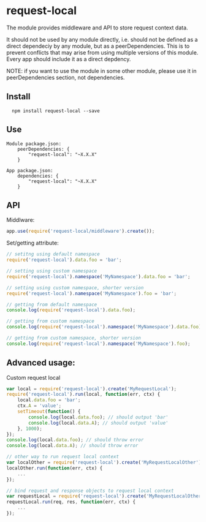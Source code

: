 request-local
=====
The module provides middleware and API to store request context data.

It should not be used by any module directly, i.e. should not be defined as a direct dependeciy by any module, but as a peerDependencies. This is to prevent conflicts that may arise from using multiple versions of this module.
Every app should include it as a direct depdency.

NOTE: if you want to use the module in some other module, please use it in peerDependencies section, not dependencies.

## Install

```
  npm install request-local --save
```
## Use
```
Module package.json:
    peerDependencies: {
    	"request-local": "~X.X.X"
	}

App package.json:
    dependencies: {
    	"request-local": "~X.X.X"
	}
```

## API

Middlware:
```javascript
app.use(require('request-local/middleware').create());
```

Set/getting attribute:
```javascript
// setitng using default namespace
require('request-local').data.foo = 'bar';

// setting using custom namespace
require('request-local').namespace('MyNamespace').data.foo = 'bar';

// setting using custom namespace, shorter version
require('request-local').namespace('MyNamespace').foo = 'bar';

// getting from default namespace
console.log(require('request-local').data.foo);

// getting from custom namespace
console.log(require('request-local').namespace('MyNamespace').data.foo);

// getting from custom namespace, shorter version
console.log(require('request-local').namespace('MyNamespace').foo);
```

## Advanced usage:
Custom request local
```javascript
var local = require('request-local').create('MyRequestLocal');
require('request-local').run(local, function(err, ctx) {
	local.data.foo = 'bar';
	ctx.A = 'value';
	setTimeout(function() {
		console.log(local.data.foo); // should output 'bar'
		console.log(local.data.A); // should output 'value'
	}, 1000);
});
console.log(local.data.foo); // should throw error
console.log(local.data.A); // should throw error

// other way to run request local context
var localOther = require('request-local').create('MyRequestLocalOther');
localOther.run(function(err, ctx) {
	...
});

// bind request and response objects to request local context
var requestLocal = require('request-local').create('MyRequestLocalOther');
requestLocal.run(req, res, function(err, ctx) {
	...
});
```